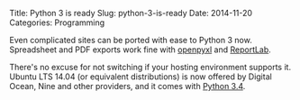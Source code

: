 Title: Python 3 is ready
Slug: python-3-is-ready
Date: 2014-11-20
Categories: Programming

Even complicated sites can be ported with ease to Python 3 now. Spreadsheet and PDF exports work fine with [openpyxl](https://pythonhosted.org/openpyxl/) and [ReportLab](https://pypi.python.org/pypi/reportlab).

There's no excuse for not switching if your hosting environment supports it. Ubuntu LTS 14.04 (or equivalent distributions) is now offered by Digital Ocean, Nine and other providers, and it comes with [Python 3.4](https://www.python.org/download/releases/3.4.0/).
